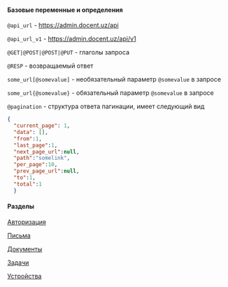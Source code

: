 <h4>Базовые переменные и определения</h4>

`@api_url` - https://admin.docent.uz/api


`@api_url_v1` - https://admin.docent.uz/api/v1

`@GET|@POST|@POST|@PUT` - глаголы запроса

`@RESP` - возвращаемый ответ


`some_url[@somevalue]` - необязательный параметр `@somevalue` в запросе

`some_url{@somevalue}` - обязательный параметр `@somevalue` в запросе

`@pagination` - cтруктура ответа пагинации, имеет следующий вид
```json
{
  "current_page": 1,
  "data": [],
  "from":1,
  "last_page":1,
  "next_page_url":null,
  "path":"somelink",
  "per_page":10,
  "prev_page_url":null,
  "to":1,
  "total":1
  }
```

<h4>Разделы</h4>

[Авторизация](./auth/index.md)

[Письма](./messages/index.md)

[Документы](./documents/index.md)

[Задачи](./tasks/index.md)

[Устройства](./devices/index.md)


